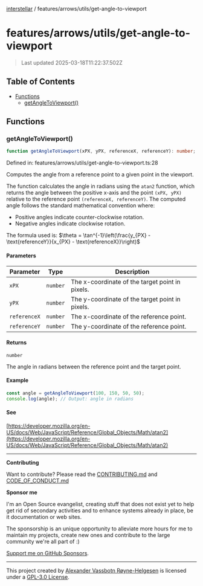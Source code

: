 [interstellar](../../../README.md) / features/arrows/utils/get-angle-to-viewport

# features/arrows/utils/get-angle-to-viewport

> Last updated 2025-03-18T11:22:37.502Z

## Table of Contents

- [Functions](#functions)
  - [getAngleToViewport()](#getangletoviewport)

## Functions

### getAngleToViewport()

```ts
function getAngleToViewport(xPX, yPX, referenceX, referenceY): number;
```

Defined in: features/arrows/utils/get-angle-to-viewport.ts:28

Computes the angle from a reference point to a given point in the viewport.

The function calculates the angle in radians using the `atan2` function, which
returns the angle between the positive x-axis and the point `(xPX, yPX)`
relative to the reference point `(referenceX, referenceY)`. The computed angle
follows the standard mathematical convention where:

- Positive angles indicate counter-clockwise rotation.
- Negative angles indicate clockwise rotation.

The formula used is:
$\theta = \tan^{-1}\left(\frac{y_{PX} - \text{referenceY}}{x_{PX} - \text{referenceX}}\right)$

#### Parameters

| Parameter    | Type     | Description                                     |
| ------------ | -------- | ----------------------------------------------- |
| `xPX`        | `number` | The x-coordinate of the target point in pixels. |
| `yPX`        | `number` | The y-coordinate of the target point in pixels. |
| `referenceX` | `number` | The x-coordinate of the reference point.        |
| `referenceY` | `number` | The y-coordinate of the reference point.        |

#### Returns

`number`

The angle in radians between the reference point and the target point.

#### Example

```ts
const angle = getAngleToViewport(100, 150, 50, 50);
console.log(angle); // Output: angle in radians
```

#### See

[https://developer.mozilla.org/en-US/docs/Web/JavaScript/Reference/Global_Objects/Math/atan2](https://developer.mozilla.org/en-US/docs/Web/JavaScript/Reference/Global_Objects/Math/atan2)

---

**Contributing**

Want to contribute? Please read the
[CONTRIBUTING.md](https://github.com/phun-ky/interstellar/blob/main/CONTRIBUTING.md)
and
[CODE_OF_CONDUCT.md](https://github.com/phun-ky/interstellar/blob/main/CODE_OF_CONDUCT.md)

**Sponsor me**

I'm an Open Source evangelist, creating stuff that does not exist yet to help
get rid of secondary activities and to enhance systems already in place, be it
documentation or web sites.

The sponsorship is an unique opportunity to alleviate more hours for me to
maintain my projects, create new ones and contribute to the large community
we're all part of :)

[Support me on GitHub Sponsors](https://github.com/sponsors/phun-ky).

---

This project created by [Alexander Vassbotn Røyne-Helgesen](http://phun-ky.net)
is licensed under a
[GPL-3.0 License](https://choosealicense.com/licenses/gpl-3.0/).
